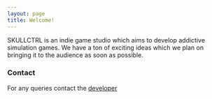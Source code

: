 ```yaml
---
layout: page
title: Welcome!
---
```


SKULLCTRL is an indie game studio which aims to develop addictive simulation games. We have a ton of exciting ideas which we plan on bringing it to the audience as soon as possible.

### Contact

For any queries contact the [developer](https://twitter.com/raguram_)
